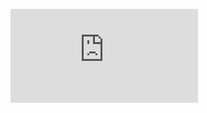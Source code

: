 ![github large](https://github.com/omarbelkady/Python/blob/master/TensorFlow2.0/Neural.Network.pdf?raw=true)
